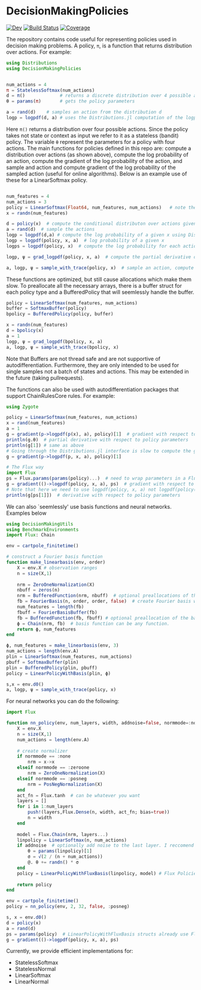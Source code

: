 # DecisionMakingPolicies

<!--[![Stable](https://img.shields.io/badge/docs-stable-blue.svg)](https://DecisionMakingAI.github.io/DecisionMakingPolicies.jl/stable)-->
[![Dev](https://img.shields.io/badge/docs-dev-blue.svg)](https://DecisionMakingAI.github.io/DecisionMakingPolicies.jl/dev)
[![Build Status](https://github.com/DecisionMakingAI/DecisionMakingPolicies.jl/workflows/CI/badge.svg)](https://github.com/DecisionMakingAI/DecisionMakingPolicies.jl/actions)
[![Coverage](https://codecov.io/gh/DecisionMakingAI/DecisionMakingPolicies.jl/branch/main/graph/badge.svg)](https://codecov.io/gh/DecisionMakingAI/DecisionMakingPolicies.jl)


The repository contains code useful for representing policies used in decision making problems. A policy, ``π``, is a function that returns distribution over actions. For example:

```julia
using Distributions
using DecisionMakingPolicies


num_actions = 4
π = StatelessSoftmax(num_actions)
d = π()             # returns a discrete distribution over 4 possible actions
θ = params(π)       # gets the policy parameters

a = rand(d)    # samples an action from the distribution d
logp = logpdf(d, a) # uses the Distributions.jl computation of the logpdf
```

Here ``π()`` returns a distribution over four possible actions. Since the policy takes not state or context as input we refer to it as a stateless (bandit) policy. The variable ``θ`` represent the parameters for a policy with four actions. The main functions for policies defined in this repo are: compute a distribution over actions (as shown above), compute the log probability of an action, compute the gradient of the log probability of the action, and sample and action and compute gradient of the log probability of the sampled action (useful for online algorithms). Below is an example use of these for a LinearSoftmax policy. 

```julia

num_features = 4
num_actions = 3
policy = LinearSoftmax(Float64, num_features, num_actions)   # note the Float64 is optional and the default but it will define the type for the weights.
x = randn(num_features)

d = policy(x)  # compute the conditional distributon over actions given the feature vector x
a = rand(d)  # sample the actions
logp = logpdf(d,a) # compute the log probability of a given x using Distributions.jl
logp = logpdf(policy, x, a)  # log probability of a given x
logps = logpdf(policy, x)  # compute the log probability for each action

logp, ψ = grad_logpdf(policy, x, a)  # compute the partial derivative of the log probability of a given a with respect to the policy parameters

a, logp, ψ = sample_with_trace(policy, x)  # sample an action, compute log probability of that action, and compute the partial derivative of with respect to the policy weights. This is faster than doing things individually. 
```

These functions are optimized, but still cause allocations which make them slow. To preallocate all the necessary arrays, there is a buffer struct for each policy type and a BufferedPolicy that will seemlessly handle the buffer. 

```julia
policy = LinearSoftmax(num_features, num_actions)
buffer = SoftmaxBuffer(policy)
bpolicy = BufferedPolicy(policy, buffer)

x = randn(num_features)
d = bpolicy(x)
a = 1 
logp, ψ = grad_logpdf(bpolicy, x, a)
a, logp, ψ = sample_with_trace(bpolicy, x)
```

Note that Buffers are not thread safe and are not supportive of autodifferentiation. Furthermore, they are only intended to be used for single samples not a batch of states and actions. This may be extended in the future (taking pullrequests).

The functions can also be used with autodifferentiation packages that support ChainRulesCore rules. For example:

```julia
using Zygote

policy = LinearSoftmax(num_features, num_actions)
x = rand(num_features)
a = 1
g = gradient(p->logpdf(p(x), a), policy)[1]  # gradient with respect to the struct policy
println(g.θ)  # partial derivative with respect to policy parameters
println(g[1]) # same as above
# Going through the Distributions.jl interface is slow to compute the gradients. The faster was is:
g = gradient(p->logpdf(p, x, a), policy)[1]

# The Flux way
import Flux
ps = Flux.params(params(policy)...)  # need to wrap parameters in a Flux object
g = gradient(()->logpdf(policy, x, a), ps)  # gradient with respect to the policy parameters. 
# Note that here we need to use logpdf(policy, x, a) not logpdf(policy(x), a) 
println(g[ps[1]])  # derivative with respect to policy parameters
```

We can also `seemlessly' use basis functions and neural networks. Examples below

```julia
using DecisionMakingUtils
using BenchmarkEnvironments
import Flux: Chain

env = cartpole_finitetime()

# construct a Fourier basis function 
function make_linearbasis(env, order)
    X = env.X # observation ranges
    n = size(X,1)
    
    nrm = ZeroOneNormalization(X)
    nbuff = zeros(n)
    nrm = BufferedFunction(nrm, nbuff)  # optional preallocations of the normalization function (do not use buffers unless you want single sample)
    fb = FourierBasis(n, order, order, false)  # create Fourier basis with given order
    num_features = length(fb)
    fbuff = FourierBasisBuffer(fb)
    fb = BufferedFunction(fb, fbuff) # optional preallocation of the basis function
    ϕ = Chain(nrm, fb)  # basis function can be any function. 
    return ϕ, num_features
end

ϕ, num_features = make_linearbasis(env, 3)
num_actions = length(env.A)
plin = LinearSoftmax(num_features, num_actions)
pbuff = SoftmaxBuffer(plin)
plin = BufferedPolicy(plin, pbuff)
policy = LinearPolicyWithBasis(plin, ϕ)

s,x = env.d0()
a, logp, ψ = sample_with_trace(policy, x)
```

For neural networks you can do the following:
```julia
import Flux

function nn_policy(env, num_layers, width, addnoise=false, normmode=:none)
    X = env.X 
    n = size(X,1)
    num_actions = length(env.A)
    
    # create normalizer
    if normmode == :none
        nrm = x->x
    elseif normmode == :zeroone
        nrm = ZeroOneNormalization(X)
    elseif normmode == :posneg
        nrm = PosNegNormalization(X)
    end
    act_fn = Flux.tanh  # can be whatever you want
    layers = []
    for i in 1:num_layers
        push!(layers,Flux.Dense(n, width, act_fn; bias=true))
        n = width
    end
    
    model = Flux.Chain(nrm, layers...)
    linpolicy = LinearSoftmax(n, num_actions)
    if addnoise  # optionally add noise to the last layer. I reccomend against this. 
        θ = params(linpolicy)[1]
        σ = √(2 / (n + num_actions))
        @. θ += randn() * σ
    end
    policy = LinearPolicyWithFluxBasis(linpolicy, model) # Flux Policies use the first layers as a trainable basis function. 
    
    return policy
end

env = cartpole_finitetime()
policy = nn_policy(env, 2, 32, false, :posneg)

s, x = env.d0()
d = policy(x)
a = rand(d)
ps = params(policy)  # LinearPolicyWithFluxBasis structs already use Flux.params object
g = gradient(()->logpdf(policy, x, a), ps)
```


Currently, we provide efficient implementations for:

- StatelessSoftmax
- StatelessNormal
- LinearSoftmax
- LinearNormal
